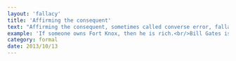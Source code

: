```yaml
---
layout: 'fallacy'
title: 'Affirming the consequent'
text: "Affirming the consequent, sometimes called converse error, fallacy of the converse or confusion of necessity and sufficiency, is a formal fallacy of inferring the converse from the original statement."
example: 'If someone owns Fort Knox, then he is rich.<br/>Bill Gates is rich.<br/>Therefore, Bill Gates owns Fort Knox.<br/><br/>Owning Fort Knox is not the only way to be rich. Any number of other ways exist to be rich.<br/>'
category: formal
date: 2013/10/13
---
```


